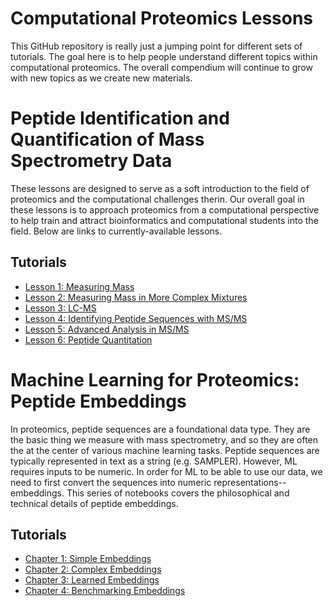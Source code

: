 # Computational Proteomics Lessons
This GitHub repository is really just a jumping point for different sets of tutorials. The goal here is to help people understand different topics within computational proteomics. The overall compendium will continue to grow with new topics as we create new materials.

# Peptide Identification and Quantification of Mass Spectrometry Data
These lessons are designed to serve as a soft introduction to the field of proteomics and the computational challenges therin. Our overall goal in these lessons is to approach proteomics from a computational perspective to help train and attract bioinformatics and computational students into the field. Below are links to currently-available lessons.

## Tutorials
- [Lesson 1: Measuring Mass](https://colab.research.google.com/drive/1sDMcPdqfggWA1vrD4Odtruw_0owKnIMy#scrollTo=r5-iy9OnBs5f)
- [Lesson 2: Measuring Mass in More Complex Mixtures](https://colab.research.google.com/drive/15cwLXSNBbVSGe1tdFB-VikMSgGXdmkKp#scrollTo=LkIJmJP3fDK3)
- [Lesson 3: LC-MS ](https://colab.research.google.com/drive/1SvigFgC8POvbZAHoMMW5u2XQLjw11_sm)
- [Lesson 4: Identifying Peptide Sequences with MS/MS](https://colab.research.google.com/drive/13WEV58HpkY7f0kFi2BA5ia5p0XZCL3Cq)
- [Lesson 5: Advanced Analysis in MS/MS](https://colab.research.google.com/drive/1Weihp1oRIgiXaKwulyeGAcSAuUjb9ihl?usp=sharing)
- [Lesson 6: Peptide Quantitation](https://colab.research.google.com/drive/1ljYg1u1pJiv0pIQ0CrDDB5b0egdkj2hz?usp=sharing)

# Machine Learning for Proteomics: Peptide Embeddings
In proteomics, peptide sequences are a foundational data type. They are the basic thing we measure with mass spectrometry, and so they are often the at the center of various machine learning tasks. Peptide sequences are typically represented in text as a string (e.g. SAMPLER). However, ML requires inputs to be numeric. In order for ML to be able to use our data, we need to first convert the sequences into numeric representations-- embeddings. This series of notebooks covers the philosophical and technical details of peptide embeddings.

## Tutorials
- [Chapter 1: Simple Embeddings](https://colab.research.google.com/drive/16X24UTXu850_VKFmL3lXztfjqunF4Ck2?usp=sharing)
- [Chapter 2: Complex Embeddings](https://colab.research.google.com/drive/1QkCKxmyYcMnaeT7V2VTyGdo0IyxtjirV?usp=sharing)
- [Chapter 3: Learned Embeddings](https://colab.research.google.com/drive/1e3E8HcGstGyOznk98vBaUFa3DqVLQMlM?usp=sharing)
- [Chapter 4: Benchmarking Embeddings](https://colab.research.google.com/drive/1IGVbs4i3YIEAMWcezbBX35Slsn8ioV17?usp=sharing)
